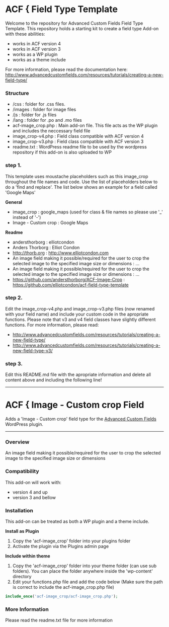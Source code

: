 # ACF { Field Type Template

Welcome to the repository for Advanced Custom Fields Field Type Template.
This repository holds a starting kit to create a field type Add-on with these abilities:
* works in ACF version 4
* works in ACF version 3
* works as a WP plugin
* works as a theme include

For more information, please read the documentation here:
http://www.advancedcustomfields.com/resources/tutorials/creating-a-new-field-type/

### Structure

* /css :  folder for .css files.
* /images : folder for image files
* /js : folder for .js files
* /lang : folder for .po and .mo files
* acf-image_crop.php : Main add-on file. This file acts as the WP plugin and includes the neccessary field file
* image_crop-v4.php : Field class compatible with ACF version 4
* image_crop-v3.php : Field class compatible with ACF version 3
* readme.txt : WordPress readme file to be used by the wordpress repository if this add-on is also uploaded to WP

### step 1.

This template uses moustache placeholders such as this image_crop throughout the file names and code. Use the list of placeholders below to do a 'find and replace'. The list below shows an example for a field called 'Google Maps'

**General**

* image_crop : google_maps (used for class & file names so please use '_' instead of '-')
* Image - Custom crop : Google Maps

**Readme**

* andersthorborg : elliotcondon
* Anders Thorborg : Elliot Condon
* http://thorb.org : http://www.elliotcondon.com
* An image field making it possible/required for the user to crop the selected image to the specified image size or dimensions : ...
* An image field making it possible/required for the user to crop the selected image to the specified image size or dimensions : ...
* https://github.com/andersthorborg/ACF-Image-Crop : https://github.com/elliotcondon/acf-field-type-template

### step 2.

Edit the image_crop-v4.php and image_crop-v3.php files (now renamed with your field name) and include your custom code in the apropriate functions.
Please note that v3 and v4 field classes have slightly different functions. For more information, please read:
* http://www.advancedcustomfields.com/resources/tutorials/creating-a-new-field-type/
* http://www.advancedcustomfields.com/resources/tutorials/creating-a-new-field-type-v3/

### step 3.

Edit this README.md file with the apropriate information and delete all content above and including the following line!

-----------------------

# ACF { Image - Custom crop Field

Adds a 'Image - Custom crop' field type for the [Advanced Custom Fields](http://wordpress.org/extend/plugins/advanced-custom-fields/) WordPress plugin.

-----------------------

### Overview

An image field making it possible/required for the user to crop the selected image to the specified image size or dimensions

### Compatibility

This add-on will work with:

* version 4 and up
* version 3 and bellow

### Installation

This add-on can be treated as both a WP plugin and a theme include.

**Install as Plugin**

1. Copy the 'acf-image_crop' folder into your plugins folder
2. Activate the plugin via the Plugins admin page

**Include within theme**

1.	Copy the 'acf-image_crop' folder into your theme folder (can use sub folders). You can place the folder anywhere inside the 'wp-content' directory
2.	Edit your functions.php file and add the code below (Make sure the path is correct to include the acf-image_crop.php file)

```php
include_once('acf-image_crop/acf-image_crop.php');
```

### More Information

Please read the readme.txt file for more information

